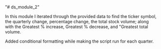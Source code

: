 "# ds_module_2"

In this module I iterated through the provided data to find the ticker symbol, the quarterly change, percentage change, the total stock volume; along with the Greatest % increase, Greatest % decrease, and "Greatest total volume.


Added conditional formatting while making the script run for each quarter.
